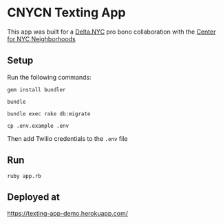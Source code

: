 # CNYCN Texting App

This app was built for a [Delta.NYC](https://www.civichalllabs.org/probonotech/) pro bono collaboration with the [Center for NYC Neighborhoods](https://cnycn.org/)

## Setup

Run the following commands:

`gem install bundler`

`bundle`

`bundle exec rake db:migrate`

`cp .env.example .env`

Then add Twilio credentials to the `.env` file

## Run

`ruby app.rb`

## Deployed at

https://texting-app-demo.herokuapp.com/
